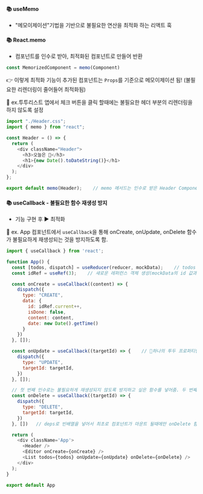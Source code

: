 #### 📚 useMemo  
- "메모이제이션"기법을 기반으로 불필요한 연산을 최적화 하는 리액트 훅  

#### 📚 React.memo 
- 컴포넌트를 인수로 받아, 최적화된 컴포넌트로 만들어 반환  
```javascript
const MemorizedComponent = memo(Component)
```  
👉 이렇게 최적화 기능이 추가된 컴포넌트는 `Props`를 기준으로 메모이제이션 됨! (불필요한 리렌더링이 줄어들어 최적화됨)  

🔗 ex.투투리스트 앱에서 체크 버튼을 클릭 할때에는 불필요한 헤더 부분의 리렌더링을 하지 않도록 설정  
```javascript
import "./Header.css";
import { memo } from "react";

const Header = () => {
  return (
    <div className="Header">
      <h3>오늘은 📅</h3>
      <h1>{new Date().toDateString()}</h1>
    </div>
  );
};

export default memo(Header);    // memo 메서드는 인수로 받은 Header Component를 props가 변경되지 않았을 때에는 리렌더링 하지 않도록 최적화하여 반환해줌
```  

#### 📚 useCallback - 불필요한 함수 재생성 방지  
- 기능 구현 후 ▶ 최적화  
   
🔗 ex. App 컴포넌트에서 `useCallback`을 통해 onCreate, onUpdate, onDelete 함수가 불필요하게 재생성되는 것을 방지하도록 함.
```javascript
import { useCallback } from 'react';

function App() {
  const [todos, dispatch] = useReducer(reducer, mockData);    // todos 데이터의 초기값을 mockData로 설정
  const idRef = useRef(3);    // 새로운 레퍼런스 객체 생성(mockData의 id 값과 겹치지 않기 위해)

  const onCreate = useCallback((content) => {
    dispatch({
      type: "CREATE",
      data: {
        id: idRef.current++,
        isDone: false,
        content: content,
        date: new Date().getTime()
      }
    })
  }, []);

  const onUpdate = useCallback((targetId) => {    // 📌하나의 투두 프로퍼티인 체크박스 토글 기능을 위한
    dispatch({
      type: "UPDATE",
      targetId: targetId,
    })
  }, []);

  // 첫 번째 인수로는 불필요하게 재생성되지 않도록 방지하고 싶은 함수를 넣어줌. 두 번째 인수로는 deps를 넣어줌.
  const onDelete = useCallback((targetId) => {
    dispatch({
      type: "DELETE",
      targetId: targetId,
    })
  }, [])   // deps로 빈배열을 넣어서 최초로 컴포넌트가 마운트 될때에만 onDelete 함수가 생성되고 그 이후로는 리렌더링이 되더라도 해당 함수가 생성되지 않도록 설정(최적화)

  return (
    <div className='App'>
      <Header />
      <Editor onCreate={onCreate} />
      <List todos={todos} onUpdate={onUpdate} onDelete={onDelete} />
    </div>
  );
}

export default App

```